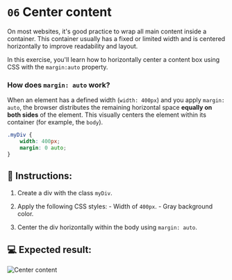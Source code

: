 # `06` Center content

On most websites, it's good practice to wrap all main content inside a container. This container usually has a fixed or limited width and is centered horizontally to improve readability and layout.

In this exercise, you'll learn how to horizontally center a content box using CSS with the `margin:auto` property.

### How does `margin: auto` work?

When an element has a defined width (`width: 400px`) and you apply `margin: auto`, the browser distributes the remaining horizontal space **equally on both sides** of the element. This visually centers the element within its container (for example, the `body`).

```css
.myDiv {
    width: 400px;
    margin: 0 auto;
}
```

## 📝 Instructions:

1. Create a div with the class `myDiv`.
2. Apply the following CSS styles:
        - Width of `400px`.
        - Gray background color.

3. Center the div horizontally within the body using `margin: auto`.

## 💻 Expected result:

![Center content](../../.learn/assets/XX6daZ3.png?raw=true)
